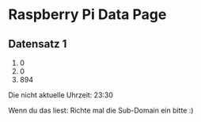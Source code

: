 
# Raspberry Pi Data Page
## Datensatz 1
1. 0
2. 0
3. 894

Die nicht aktuelle Uhrzeit: 23:30

Wenn du das liest: Richte mal die Sub-Domain ein bitte :)
    
